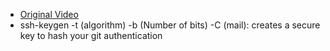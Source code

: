 - [Original Video](https://www.youtube.com/watch?v=KhYK0cczeSY&list=PLDoPjvoNmBAw4eOj58MZPakHjaO3frVMF&index=8)
- ssh-keygen -t (algorithm) -b (Number of bits) -C (mail): creates a secure key to hash your git authentication